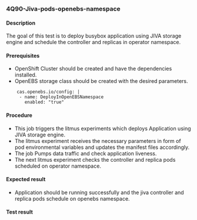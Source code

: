 ### 4Q90-Jiva-pods-openebs-namespace

#### Description

The goal of this test is to deploy busybox application using JIVA storage engine and schedule the controller and replicas in operator namespace.

#### Prerequisites

- OpenShift Cluster should be created and have the dependencies installed.
- OpenEBS storage class should be created with the desired parameters.
 ```
     cas.openebs.io/config: |
      - name: DeployInOpenEBSNamespace
        enabled: "true"
  ```

#### Procedure

- This job triggers the litmus experiments which deploys Application using JIVA storage engine.
- The litmus experiment receives the necessary parameters in form of pod environmental variables and updates the manifest files accordingly.
- The job Pumps data traffic and check application liveness.
- The next litmus experiment checks the controller and replica pods scheduled on operator namespace.

#### Expected result

- Application should be running successfully and the jiva controller and replica pods schedule on openebs namespace.

#### Test result


